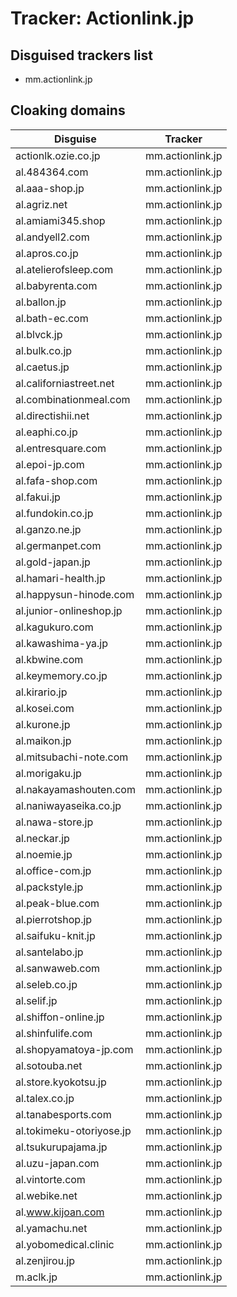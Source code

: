 # Tracker: Actionlink.jp

## Disguised trackers list

* mm.actionlink.jp

## Cloaking domains

| Disguise | Tracker |
| ---- | ---- |
| actionlk.ozie.co.jp | mm.actionlink.jp |
| al.484364.com | mm.actionlink.jp |
| al.aaa-shop.jp | mm.actionlink.jp |
| al.agriz.net | mm.actionlink.jp |
| al.amiami345.shop | mm.actionlink.jp |
| al.andyell2.com | mm.actionlink.jp |
| al.apros.co.jp | mm.actionlink.jp |
| al.atelierofsleep.com | mm.actionlink.jp |
| al.babyrenta.com | mm.actionlink.jp |
| al.ballon.jp | mm.actionlink.jp |
| al.bath-ec.com | mm.actionlink.jp |
| al.blvck.jp | mm.actionlink.jp |
| al.bulk.co.jp | mm.actionlink.jp |
| al.caetus.jp | mm.actionlink.jp |
| al.californiastreet.net | mm.actionlink.jp |
| al.combinationmeal.com | mm.actionlink.jp |
| al.directishii.net | mm.actionlink.jp |
| al.eaphi.co.jp | mm.actionlink.jp |
| al.entresquare.com | mm.actionlink.jp |
| al.epoi-jp.com | mm.actionlink.jp |
| al.fafa-shop.com | mm.actionlink.jp |
| al.fakui.jp | mm.actionlink.jp |
| al.fundokin.co.jp | mm.actionlink.jp |
| al.ganzo.ne.jp | mm.actionlink.jp |
| al.germanpet.com | mm.actionlink.jp |
| al.gold-japan.jp | mm.actionlink.jp |
| al.hamari-health.jp | mm.actionlink.jp |
| al.happysun-hinode.com | mm.actionlink.jp |
| al.junior-onlineshop.jp | mm.actionlink.jp |
| al.kagukuro.com | mm.actionlink.jp |
| al.kawashima-ya.jp | mm.actionlink.jp |
| al.kbwine.com | mm.actionlink.jp |
| al.keymemory.co.jp | mm.actionlink.jp |
| al.kirario.jp | mm.actionlink.jp |
| al.kosei.com | mm.actionlink.jp |
| al.kurone.jp | mm.actionlink.jp |
| al.maikon.jp | mm.actionlink.jp |
| al.mitsubachi-note.com | mm.actionlink.jp |
| al.morigaku.jp | mm.actionlink.jp |
| al.nakayamashouten.com | mm.actionlink.jp |
| al.naniwayaseika.co.jp | mm.actionlink.jp |
| al.nawa-store.jp | mm.actionlink.jp |
| al.neckar.jp | mm.actionlink.jp |
| al.noemie.jp | mm.actionlink.jp |
| al.office-com.jp | mm.actionlink.jp |
| al.packstyle.jp | mm.actionlink.jp |
| al.peak-blue.com | mm.actionlink.jp |
| al.pierrotshop.jp | mm.actionlink.jp |
| al.saifuku-knit.jp | mm.actionlink.jp |
| al.santelabo.jp | mm.actionlink.jp |
| al.sanwaweb.com | mm.actionlink.jp |
| al.seleb.co.jp | mm.actionlink.jp |
| al.selif.jp | mm.actionlink.jp |
| al.shiffon-online.jp | mm.actionlink.jp |
| al.shinfulife.com | mm.actionlink.jp |
| al.shopyamatoya-jp.com | mm.actionlink.jp |
| al.sotouba.net | mm.actionlink.jp |
| al.store.kyokotsu.jp | mm.actionlink.jp |
| al.talex.co.jp | mm.actionlink.jp |
| al.tanabesports.com | mm.actionlink.jp |
| al.tokimeku-otoriyose.jp | mm.actionlink.jp |
| al.tsukurupajama.jp | mm.actionlink.jp |
| al.uzu-japan.com | mm.actionlink.jp |
| al.vintorte.com | mm.actionlink.jp |
| al.webike.net | mm.actionlink.jp |
| al.www.kijoan.com | mm.actionlink.jp |
| al.yamachu.net | mm.actionlink.jp |
| al.yobomedical.clinic | mm.actionlink.jp |
| al.zenjirou.jp | mm.actionlink.jp |
| m.aclk.jp | mm.actionlink.jp |